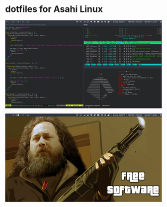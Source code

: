 # dotfiles for Asahi Linux

![Asahi riced](https://github.com/jasoneckert/dotfiles/blob/main/Asahi.png?raw=true)

![Asahi riced background](https://github.com/jasoneckert/dotfiles/blob/main/Asahi_background.png?raw=true)
